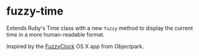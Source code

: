 fuzzy-time
==========

Extends Ruby's Time class with a new `fuzzy` method to display the current time in a more human-readable format.

Inspired by the [FuzzyClock](http://www.objectpark.org/FuzzyClock.html) OS X app from Objectpark.
